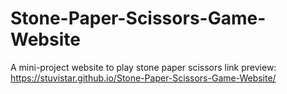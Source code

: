 # Stone-Paper-Scissors-Game-Website
A mini-project website to play stone paper scissors
link preview: https://stuvistar.github.io/Stone-Paper-Scissors-Game-Website/

